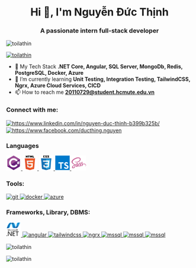 <h1 align="center">Hi 👋, I'm Nguyễn Đức Thịnh</h1>
<h3 align="center">A passionate intern full-stack developer</h3>
<p align="left"> <img src="https://gifdb.com/gif/animated-programmer-guy-coding-790a0bs8e8thpisg.html" alt="toilathin" /> </p>

<p align="left"> <a href="https://github.com/ryo-ma/github-profile-trophy"><img src="https://github-profile-trophy.vercel.app/?username=toilathin" alt="toilathin" /></a> </p>

- 🌱 My Tech Stack **.NET Core, Angular, SQL Server, MongoDb, Redis, PostgreSQL, Docker, Azure**
- 🌱 I’m currently learning **Unit Testing, Integration Testing, TailwindCSS, Ngrx, Azure Cloud Services, CICD**
- 📫 How to reach me **20110729@student.hcmute.edu.vn**

<h3 align="left">Connect with me:</h3>
<p align="left">
  <a href="https://www.linkedin.com/in/nguyen-duc-thinh-b399b325b/" target="blank">
    <img align="center" src="https://raw.githubusercontent.com/rahuldkjain/github-profile-readme-generator/master/src/images/icons/Social/linked-in-alt.svg" alt="https://www.linkedin.com/in/nguyen-duc-thinh-b399b325b/" height="30" width="40" />
  </a>
  <a href="https://www.facebook.com/ducthing.nguyen" target="blank">
    <img align="center" src="https://raw.githubusercontent.com/rahuldkjain/github-profile-readme-generator/master/src/images/icons/Social/facebook.svg" alt="https://www.facebook.com/ducthing.nguyen" height="30" width="40" />
  </a>
</p>
<h3 align="left">Languages</h3>
<p align="left">   
  <a href="https://www.w3schools.com/cs/" target="_blank" rel="noreferrer"> 
    <img src="https://raw.githubusercontent.com/devicons/devicon/master/icons/csharp/csharp-original.svg" alt="csharp" width="40" height="40"/> 
  </a>     
  <a href="https://www.w3.org/html/" target="_blank" rel="noreferrer"> 
    <img src="https://raw.githubusercontent.com/devicons/devicon/master/icons/html5/html5-original-wordmark.svg" alt="html5" width="40" height="40"/> 
  </a> 
  <a href="https://www.w3schools.com/css/" target="_blank" rel="noreferrer"> 
    <img src="https://raw.githubusercontent.com/devicons/devicon/master/icons/css3/css3-original-wordmark.svg" alt="css3" width="40" height="40"/> 
  </a> 
  <a href="https://www.typescriptlang.org/" target="_blank" rel="noreferrer"> 
    <img src="https://raw.githubusercontent.com/devicons/devicon/master/icons/typescript/typescript-original.svg" alt="typescript" width="40" height="40"/> 
  </a>     
  <a href="https://sass-lang.com" target="_blank" rel="noreferrer"> 
    <img src="https://raw.githubusercontent.com/devicons/devicon/master/icons/sass/sass-original.svg" alt="sass" width="40" height="40"/> 
  </a>     
  
</p>
<h3 align="left">Tools:</h3>
<p>
  <a href="https://git-scm.com/" target="_blank" rel="noreferrer"> 
    <img src="https://www.vectorlogo.zone/logos/git-scm/git-scm-icon.svg" alt="git" width="40" height="40"/> 
  </a> 
  <a href="https://www.docker.com/" target="_blank" rel="noreferrer"> 
    <img src="https://cdn.jsdelivr.net/gh/devicons/devicon@latest/icons/docker/docker-original.svg" alt="docker" width="40" height="40"/> 
  </a> 
  <a href="https://azure.microsoft.com/en-us" target="_blank" rel="noreferrer"> 
    <img src="https://cdn.jsdelivr.net/gh/devicons/devicon@latest/icons/azure/azure-original.svg" alt="azure" width="40" height="40"/> 
  </a> 
</p>
<h3 align="left">Frameworks, Library, DBMS:</h3>
<p align="left">   
  <a href="https://dotnet.microsoft.com/" target="_blank" rel="noreferrer"> 
    <img src="https://raw.githubusercontent.com/devicons/devicon/master/icons/dot-net/dot-net-original-wordmark.svg" alt="dotnet" width="40" height="40"/> 
  </a>      
  <a href="https://angular.io" target="_blank" rel="noreferrer"> 
    <img src="https://angular.io/assets/images/logos/angular/angular.svg" alt="angular" width="40" height="40"/> 
  </a> 
  <a href="https://tailwindcss.com/" target="_blank" rel="noreferrer"> 
    <img src="https://cdn.jsdelivr.net/gh/devicons/devicon@latest/icons/tailwindcss/tailwindcss-original-wordmark.svg" alt="tailwindcss" width="40" height="40"/> 
  </a> 
  <a href="https://ngrx.io/docs" target="_blank" rel="noreferrer"> 
    <img src="https://cdn.jsdelivr.net/gh/devicons/devicon@latest/icons/ngrx/ngrx-original.svg" alt="ngrx" width="40" height="40"/> 
  </a>  
  <a href="https://www.microsoft.com/en-us/sql-server" target="_blank" rel="noreferrer"> 
    <img src="https://www.svgrepo.com/show/303229/microsoft-sql-server-logo.svg" alt="mssql" width="40" height="40"/> 
  </a>
  <a href="https://www.mongodb.com/" target="_blank" rel="noreferrer"> 
    <img src="https://repvue.imgix.net/a9yxc48y3ay5dm2udzwizc2bdyph" alt="mssql" width="40" height="40"/> 
  </a>
  <a href="https://www.postgresql.org/" target="_blank" rel="noreferrer"> 
    <img src="https://news.cloud365.vn/wp-content/uploads/2020/04/postgresql.png" alt="mssql" width="40" height="40"/> 
  </a>
</p>

<p><img align="center" src="https://github-readme-stats.vercel.app/api/top-langs?username=toilathin&show_icons=true&locale=en&layout=compact" alt="toilathin" /></p>

<p><img align="center" src="https://github-readme-streak-stats.herokuapp.com/?user=toilathin&" alt="toilathin" /></p>
